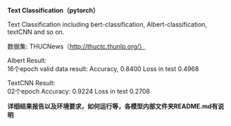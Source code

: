 **Text Classification（pytorch）**

Text Classification including bert-classification, Albert-classification, textCNN and so on.

数据集: THUCNews（http://thuctc.thunlp.org/）

Albert Result:  
16个epoch valid data result: Accuracy, 0.8400 Loss in test 0.4968  

TextCNN Result:  
02个epoch  Accuracy: 0.9224 Loss in test 0.2708

**详细结果报告以及环境要求，如何运行等，各模型内部文件夹README.md有说明**